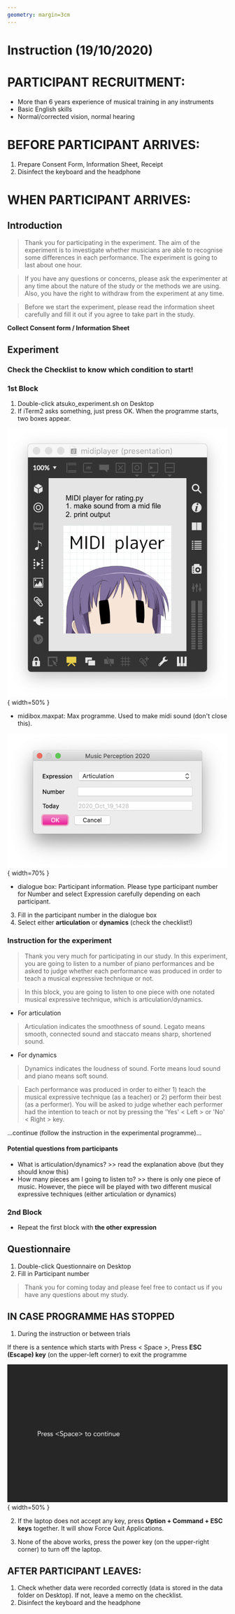 ```yaml
---
geometry: margin=3cm
---
```

# Instruction (19/10/2020)
# PARTICIPANT RECRUITMENT:

- More than 6 years experience of musical training in any instruments
- Basic English skills
- Normal/corrected vision, normal hearing

# BEFORE PARTICIPANT ARRIVES:
1. Prepare Consent Form, Information Sheet, Receipt
2. Disinfect the keyboard and the headphone

# WHEN PARTICIPANT ARRIVES:

## Introduction
> Thank you for participating in the experiment. The aim of the experiment is to investigate whether musicians are able to recognise some differences in each performance. The experiment is going to last about one hour.

> If you have any questions or concerns, please ask the experimenter at any time about the nature of the study or the methods we are using. Also, you have the right to withdraw from the experiment at any time.

> Before we start the experiment, please read the information sheet carefully and fill it out if you agree to take part in the study.

**Collect Consent form / Information Sheet**

## Experiment

### Check the Checklist to know which condition to start!

### 1st Block
1. Double-click atsuko_experiment.sh on Desktop
2. If iTerm2 asks something, just press OK. When the programme starts, two boxes appear.

![](midibox.png){ width=50% }

- midibox.maxpat: Max programme. Used to make midi sound (don't close this).

![](dlgbox.png){ width=70% }

- dialogue box: Participant information. Please type participant number for Number and select Expression carefully depending on each participant.

3. Fill in the participant number in the dialogue box
4. Select either **articulation** or **dynamics** (check the checklist!)

### Instruction for the experiment
> Thank you very much for participating in our study. In this experiment, you are going to listen to a number of piano performances and be asked to judge whether each performance was produced in order to teach a musical expressive technique or not.

> In this block, you are going to listen to one piece with one notated musical expressive technique, which is articulation/dynamics.

- For articulation

> Articulation indicates the smoothness of sound. Legato means smooth, connected sound and staccato means sharp, shortened sound.

- For dynamics

> Dynamics indicates the loudness of sound. Forte means loud sound and piano means soft sound.

> Each performance was produced in order to either 1) teach the musical expressive technique (as a teacher) or 2) perform their best (as a performer). You will be asked to judge whether each performer had the intention to teach or not by pressing the 'Yes' < Left > or 'No' < Right > key.

...continue (follow the instruction in the experimental programme)...

#### Potential questions from participants
- What is articulation/dynamics? >> read the explanation above (but they should know this)
- How many pieces am I going to listen to? >> there is only one piece of music. However, the piece will be played with two different musical expressive techniques (either articulation or dynamics)

### 2nd Block
- Repeat the first block with **the other expression**

## Questionnaire
1. Double-click Questionnaire on Desktop
2. Fill in Participant number

> Thank you for coming today and please feel free to contact us if you have any questions about my study.

## IN CASE PROGRAMME HAS STOPPED
1. During the instruction or between trials

If there is a sentence which starts with Press < Space >, Press **ESC (Escape) key** (on the upper-left corner) to exit the programme

![](quit.png){ width=50% }

2. If the laptop does not accept any key, press **Option + Command + ESC keys** together. It will show Force Quit Applications.

3. None of the above works, press the power key (on the upper-right corner) to turn off the laptop.

## AFTER PARTICIPANT LEAVES:
1. Check whether data were recorded correctly (data is stored in the data folder on Desktop). If not, leave a memo on the checklist.
2. Disinfect the keyboard and the headphone
</p>
